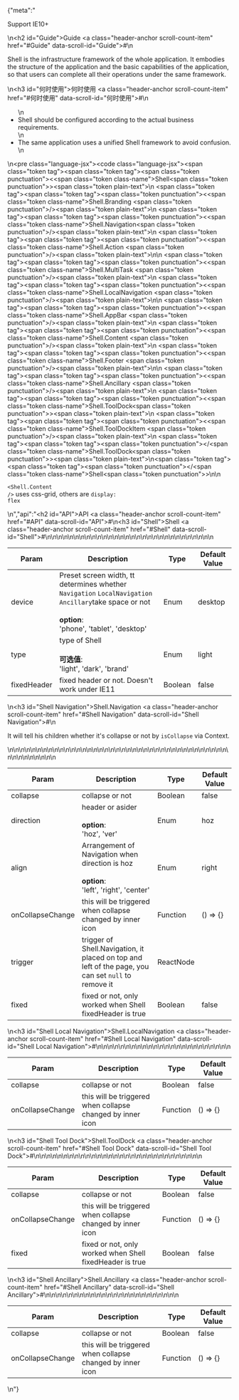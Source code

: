 {"meta":"<p>Support IE10+</p>\n<h2 id=\"Guide\">Guide <a class=\"header-anchor scroll-count-item\" href=\"#Guide\" data-scroll-id=\"Guide\">#</a></h2>\n<p>Shell is the infrastructure framework of the whole application. It embodies the structure of the application and the basic capabilities of the application, so that users can complete all their operations under the same framework.</p>\n<h3 id=\"&#x4F55;&#x65F6;&#x4F7F;&#x7528;\">&#x4F55;&#x65F6;&#x4F7F;&#x7528; <a class=\"header-anchor scroll-count-item\" href=\"#&#x4F55;&#x65F6;&#x4F7F;&#x7528;\" data-scroll-id=\"&#x4F55;&#x65F6;&#x4F7F;&#x7528;\">#</a></h3>\n<ul>\n<li>Shell should be configured according to the actual business requirements.</li>\n<li>The same application uses a unified Shell framework to avoid confusion.</li>\n</ul>\n<pre class=\"language-jsx\"><code class=\"language-jsx\"><span class=\"token tag\"><span class=\"token tag\"><span class=\"token punctuation\">&lt;</span><span class=\"token class-name\">Shell</span></span><span class=\"token punctuation\">&gt;</span></span><span class=\"token plain-text\">\n    </span><span class=\"token tag\"><span class=\"token tag\"><span class=\"token punctuation\">&lt;</span><span class=\"token class-name\">Shell.Branding</span></span> <span class=\"token punctuation\">/&gt;</span></span><span class=\"token plain-text\">\n    </span><span class=\"token tag\"><span class=\"token tag\"><span class=\"token punctuation\">&lt;</span><span class=\"token class-name\">Shell.Navigation</span></span><span class=\"token punctuation\">/&gt;</span></span><span class=\"token plain-text\">\n    </span><span class=\"token tag\"><span class=\"token tag\"><span class=\"token punctuation\">&lt;</span><span class=\"token class-name\">Shell.Action</span></span> <span class=\"token punctuation\">/&gt;</span></span><span class=\"token plain-text\">\n\n    </span><span class=\"token tag\"><span class=\"token tag\"><span class=\"token punctuation\">&lt;</span><span class=\"token class-name\">Shell.MultiTask</span></span> <span class=\"token punctuation\">/&gt;</span></span><span class=\"token plain-text\">\n    </span><span class=\"token tag\"><span class=\"token tag\"><span class=\"token punctuation\">&lt;</span><span class=\"token class-name\">Shell.LocalNavigation</span></span> <span class=\"token punctuation\">/&gt;</span></span><span class=\"token plain-text\">\n\n    </span><span class=\"token tag\"><span class=\"token tag\"><span class=\"token punctuation\">&lt;</span><span class=\"token class-name\">Shell.AppBar</span></span> <span class=\"token punctuation\">/&gt;</span></span><span class=\"token plain-text\">\n    </span><span class=\"token tag\"><span class=\"token tag\"><span class=\"token punctuation\">&lt;</span><span class=\"token class-name\">Shell.Content</span></span> <span class=\"token punctuation\">/&gt;</span></span><span class=\"token plain-text\">\n    </span><span class=\"token tag\"><span class=\"token tag\"><span class=\"token punctuation\">&lt;</span><span class=\"token class-name\">Shell.Footer</span></span> <span class=\"token punctuation\">/&gt;</span></span><span class=\"token plain-text\">\n\n    </span><span class=\"token tag\"><span class=\"token tag\"><span class=\"token punctuation\">&lt;</span><span class=\"token class-name\">Shell.Ancillary</span></span> <span class=\"token punctuation\">/&gt;</span></span><span class=\"token plain-text\">\n    </span><span class=\"token tag\"><span class=\"token tag\"><span class=\"token punctuation\">&lt;</span><span class=\"token class-name\">Shell.ToolDock</span></span><span class=\"token punctuation\">&gt;</span></span><span class=\"token plain-text\">\n        </span><span class=\"token tag\"><span class=\"token tag\"><span class=\"token punctuation\">&lt;</span><span class=\"token class-name\">Shell.ToolDockItem</span></span> <span class=\"token punctuation\">/&gt;</span></span><span class=\"token plain-text\">\n    </span><span class=\"token tag\"><span class=\"token tag\"><span class=\"token punctuation\">&lt;/</span><span class=\"token class-name\">Shell.ToolDock</span></span><span class=\"token punctuation\">&gt;</span></span><span class=\"token plain-text\">\n</span><span class=\"token tag\"><span class=\"token tag\"><span class=\"token punctuation\">&lt;/</span><span class=\"token class-name\">Shell</span></span><span class=\"token punctuation\">&gt;</span></span>\n</code></pre>\n<p><code>&lt;Shell.Content /&gt;</code> uses css-grid, others are <code>display: flex</code></p>\n","api":"<h2 id=\"API\">API <a class=\"header-anchor scroll-count-item\" href=\"#API\" data-scroll-id=\"API\">#</a></h2>\n<h3 id=\"Shell\">Shell <a class=\"header-anchor scroll-count-item\" href=\"#Shell\" data-scroll-id=\"Shell\">#</a></h3>\n<table>\n<thead>\n<tr>\n<th>Param</th>\n<th>Description</th>\n<th>Type</th>\n<th>Default Value</th>\n</tr>\n</thead>\n<tbody>\n<tr>\n<td>device</td>\n<td>Preset screen width, tt determines whether <code>Navigation</code> <code>LocalNavigation</code> <code>Ancillary</code>take space or not<br><br><strong>option</strong>:<br>&apos;phone&apos;, &apos;tablet&apos;, &apos;desktop&apos;</td>\n<td>Enum</td>\n<td>desktop</td>\n</tr>\n<tr>\n<td>type</td>\n<td>type of Shell <br><br><strong>&#x53EF;&#x9009;&#x503C;</strong>:<br>&apos;light&apos;, &apos;dark&apos;, &apos;brand&apos;</td>\n<td>Enum</td>\n<td>light</td>\n</tr>\n<tr>\n<td>fixedHeader</td>\n<td>fixed header or not. Doesn&apos;t work under IE11</td>\n<td>Boolean</td>\n<td>false</td>\n</tr>\n</tbody>\n</table>\n<h3 id=\"Shell Navigation\">Shell.Navigation <a class=\"header-anchor scroll-count-item\" href=\"#Shell Navigation\" data-scroll-id=\"Shell Navigation\">#</a></h3>\n<p>It will tell his children whether it&apos;s collapse or not by <code>isCollapse</code> via Context.</p>\n<table>\n<thead>\n<tr>\n<th>Param</th>\n<th>Description</th>\n<th>Type</th>\n<th>Default Value</th>\n</tr>\n</thead>\n<tbody>\n<tr>\n<td>collapse</td>\n<td>collapse or not</td>\n<td>Boolean</td>\n<td>false</td>\n</tr>\n<tr>\n<td>direction</td>\n<td>header or asider<br><br><strong>option</strong>:<br>&apos;hoz&apos;, &apos;ver&apos;</td>\n<td>Enum</td>\n<td>hoz</td>\n</tr>\n<tr>\n<td>align</td>\n<td>Arrangement of Navigation when direction is hoz<br><br><strong>option</strong>:<br>&apos;left&apos;, &apos;right&apos;, &apos;center&apos;</td>\n<td>Enum</td>\n<td>right</td>\n</tr>\n<tr>\n<td>onCollapseChange</td>\n<td>this will be triggered when collapse changed by inner icon</td>\n<td>Function</td>\n<td>() =&gt; {}</td>\n</tr>\n<tr>\n<td>trigger</td>\n<td>trigger of Shell.Navigation, it placed on top and left of the page, you can set <code>null</code> to remove it</td>\n<td>ReactNode</td>\n<td></td>\n</tr>\n<tr>\n<td>fixed</td>\n<td>fixed or not, only worked when Shell fixedHeader is true</td>\n<td>Boolean</td>\n<td>false</td>\n</tr>\n</tbody>\n</table>\n<h3 id=\"Shell Local Navigation\">Shell.LocalNavigation <a class=\"header-anchor scroll-count-item\" href=\"#Shell Local Navigation\" data-scroll-id=\"Shell Local Navigation\">#</a></h3>\n<table>\n<thead>\n<tr>\n<th>Param</th>\n<th>Description</th>\n<th>Type</th>\n<th>Default Value</th>\n</tr>\n</thead>\n<tbody>\n<tr>\n<td>collapse</td>\n<td>collapse or not</td>\n<td>Boolean</td>\n<td>false</td>\n</tr>\n<tr>\n<td>onCollapseChange</td>\n<td>this will be triggered when collapse changed by inner icon</td>\n<td>Function</td>\n<td>() =&gt; {}</td>\n</tr>\n</tbody>\n</table>\n<h3 id=\"Shell Tool Dock\">Shell.ToolDock <a class=\"header-anchor scroll-count-item\" href=\"#Shell Tool Dock\" data-scroll-id=\"Shell Tool Dock\">#</a></h3>\n<table>\n<thead>\n<tr>\n<th>Param</th>\n<th>Description</th>\n<th>Type</th>\n<th>Default Value</th>\n</tr>\n</thead>\n<tbody>\n<tr>\n<td>collapse</td>\n<td>collapse or not</td>\n<td>Boolean</td>\n<td>false</td>\n</tr>\n<tr>\n<td>onCollapseChange</td>\n<td>this will be triggered when collapse changed by inner icon</td>\n<td>Function</td>\n<td>() =&gt; {}</td>\n</tr>\n<tr>\n<td>fixed</td>\n<td>fixed or not, only worked when Shell fixedHeader is true</td>\n<td>Boolean</td>\n<td>false</td>\n</tr>\n</tbody>\n</table>\n<h3 id=\"Shell Ancillary\">Shell.Ancillary <a class=\"header-anchor scroll-count-item\" href=\"#Shell Ancillary\" data-scroll-id=\"Shell Ancillary\">#</a></h3>\n<table>\n<thead>\n<tr>\n<th>Param</th>\n<th>Description</th>\n<th>Type</th>\n<th>Default Value</th>\n</tr>\n</thead>\n<tbody>\n<tr>\n<td>collapse</td>\n<td>collapse or not</td>\n<td>Boolean</td>\n<td>false</td>\n</tr>\n<tr>\n<td>onCollapseChange</td>\n<td>this will be triggered when collapse changed by inner icon</td>\n<td>Function</td>\n<td>() =&gt; {}</td>\n</tr>\n</tbody>\n</table>\n"}